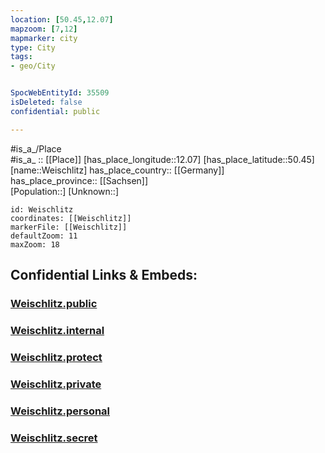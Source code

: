 ```yaml
---
location: [50.45,12.07] 
mapzoom: [7,12] 
mapmarker: city 
type: City
tags:
- geo/City


SpocWebEntityId: 35509
isDeleted: false
confidential: public

---
```

#is_a_/Place  
#is_a_ :: [[Place]] 
[has_place_longitude::12.07] 
[has_place_latitude::50.45] 
[name::Weischlitz] 
has_place_country:: [[Germany]]  
has_place_province:: [[Sachsen]]  
[Population::] 
[Unknown::] 


```leaflet
id: Weischlitz
coordinates: [[Weischlitz]] 
markerFile: [[Weischlitz]] 
defaultZoom: 11 
maxZoom: 18
```


## Confidential Links & Embeds: 

### [Weischlitz.public](/_public/\Earth\Continent\Europe\Europe~Central\Germany\Germany~East\Sachsen\counties~Sachsen\Vogtlandkreis\cities~VogtlandkreisWeischlitz.public.md) 

### [Weischlitz.internal](/_internal/\Earth\Continent\Europe\Europe~Central\Germany\Germany~East\Sachsen\counties~Sachsen\Vogtlandkreis\cities~VogtlandkreisWeischlitz.internal.md) 

### [Weischlitz.protect](/_protect/\Earth\Continent\Europe\Europe~Central\Germany\Germany~East\Sachsen\counties~Sachsen\Vogtlandkreis\cities~VogtlandkreisWeischlitz.protect.md) 

### [Weischlitz.private](/_private/\Earth\Continent\Europe\Europe~Central\Germany\Germany~East\Sachsen\counties~Sachsen\Vogtlandkreis\cities~VogtlandkreisWeischlitz.private.md) 

### [Weischlitz.personal](/_personal/\Earth\Continent\Europe\Europe~Central\Germany\Germany~East\Sachsen\counties~Sachsen\Vogtlandkreis\cities~VogtlandkreisWeischlitz.personal.md) 

### [Weischlitz.secret](/_secret/\Earth\Continent\Europe\Europe~Central\Germany\Germany~East\Sachsen\counties~Sachsen\Vogtlandkreis\cities~VogtlandkreisWeischlitz.secret.md)

